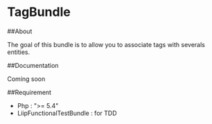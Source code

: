 TagBundle
=========

##About

The goal of this bundle is to allow you to associate tags with severals entities.

##Documentation

Coming soon

##Requirement

- Php : ">= 5.4"
- LiipFunctionalTestBundle : for TDD
